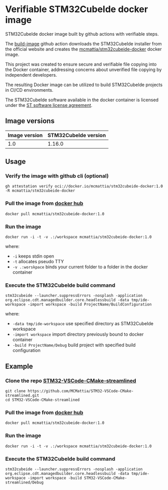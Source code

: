 # Verifiable STM32CubeIde docker image

STM32CubeIde docker image built by github actions with verifiable steps.

The [build-image](https://github.com/MCMattia/stm32cubeide-docker/actions/workflows/build-image.yml) github action downloads the STM32CubeIde installer from the official website and creates the [mcmattia/stm32cubeide-docker](https://hub.docker.com/r/mcmattia/stm32cubeide-docker) docker image.

This project was created to ensure secure and verifiable file copying into the Docker container, addressing concerns about unverified file copying by independent developers.

The resulting Docker image can be utilized to build STM32CubeIde projects in CI/CD environments.

The STM32CubeIde software available in the docker container is licensed under the [ST software license agreement](https://st.com/resource/en/license/SLA0047_TrueSTUDIO.pdf).

## Image versions

| Image version | STM32CubeIde version |
| ------------- | -------------------- |
| 1.0           | 1.16.0               |

## Usage

### Verify the image with github cli (optional)

```
gh attestation verify oci://docker.io/mcmattia/stm32cubeide-docker:1.0 -R mcmattia/stm32cubeide-docker
```

### Pull the image from [docker hub](https://hub.docker.com/r/mcmattia/stm32cubeide-docker)

```
docker pull mcmattia/stm32cubeide-docker:1.0
```

### Run the image

```
docker run -i -t -v .:/workspace mcmattia/stm32cubeide-docker:1.0
```

where:

- `-i` keeps stdin open
- `-t` allocates pseudo TTY
- `-v .:worskpace` binds your current folder to a folder in the docker container

### Execute the STM32CubeIde build command

```
stm32cubeide --launcher.suppressErrors -nosplash -application org.eclipse.cdt.managedbuilder.core.headlessbuild -data tmp/ide-workspace -import workspace -build ProjectName/BuildConfiguration
```

where:

- `-data tmp/ide-workspace` use specified directory as STM32CubeIde workspace
- `-import workspace` import directory previously bound to docker container
- `-build ProjectName/Debug` build project with specified build configuration

## Example

### Clone the repo [STM32-VSCode-CMake-streamlined](https://github.com/MCMattia/STM32-VSCode-CMake-streamlined)

```
git clone https://github.com/MCMattia/STM32-VSCode-CMake-streamlined.git
cd STM32-VSCode-CMake-streamlined
```

### Pull the image from [docker hub](https://hub.docker.com/r/mcmattia/stm32cubeide-docker)

```
docker pull mcmattia/stm32cubeide-docker:1.0
```

### Run the image

```
docker run -i -t -v .:/workspace mcmattia/stm32cubeide-docker:1.0
```

### Execute the STM32CubeIde build command

```
stm32cubeide --launcher.suppressErrors -nosplash -application org.eclipse.cdt.managedbuilder.core.headlessbuild -data tmp/ide-workspace -import workspace -build STM32-VSCode-CMake-streamlined/Debug
```
